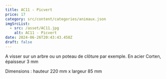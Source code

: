 ```yaml
---
title: AC11 - Picvert
price: 17
category: src/content/categories/animaux.json
imgSrcList:
  - src: /asset/AC11.jpg
    alt: AC11 - Picvert
date: 2024-06-26T20:43:43.458Z
draft: false
---
```


A visser sur un arbre ou un poteau de clôture par exemple. En acier Corten, épaisseur 3 mm

Dimensions : hauteur 220 mm x largeur 85 mm
